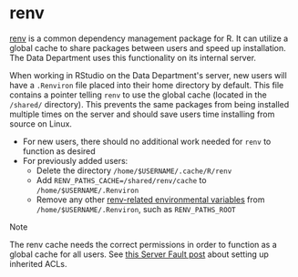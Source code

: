 # renv

[renv](https://rstudio.github.io/renv/articles/renv.html) is a common dependency management package for R. It can utilize a global cache to share packages between users and speed up installation. The Data Department uses this functionality on its internal server.

When working in RStudio on the Data Department's server, new users will have a `.Renviron` file placed into their home directory by default. This file contains a pointer telling `renv` to use the global cache (located in the `/shared/` directory). This prevents the same packages from being installed multiple times on the server and should save users time installing from source on Linux.

* For new users, there should no additional work needed for `renv` to function as desired
* For previously added users:
  * Delete the directory `/home/$USERNAME/.cache/R/renv`
  * Add `RENV_PATHS_CACHE=/shared/renv/cache` to `/home/$USERNAME/.Renviron`
  * Remove any other [renv-related environmental variables](https://rstudio.github.io/renv/reference/paths.html#customising-individual-paths) from `/home/$USERNAME/.Renviron`, such as `RENV_PATHS_ROOT`

> [!NOTE]
> The renv cache needs the correct permissions in order to function as a global cache for all users. See [this Server Fault post](https://serverfault.com/questions/444867/linux-setfacl-set-all-current-future-files-directories-in-parent-directory-to) about setting up inherited ACLs.
